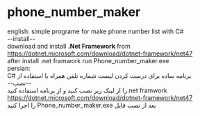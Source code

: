 # phone_number_maker
english: simple programe for make phone number list with C# <br>
--install-- <br>
download and install <b>.Net Framework</b> from https://dotnet.microsoft.com/download/dotnet-framework/net47 <br>
after install .net framwork run Phone_number_maker.exe
<br>
persian:<br>
C# برنامه ساده برای درست کردن لیست شماره تلفن همراه با استفاده از
<br>
--نصب--<br>
 را از لینک زیر نصب کنید و از برنامه استفاده کنید.net framwork <br>
https://dotnet.microsoft.com/download/dotnet-framework/net47
<br>
را اجرا کنید Phone_number_maker.exe بعد از نصب فایل 